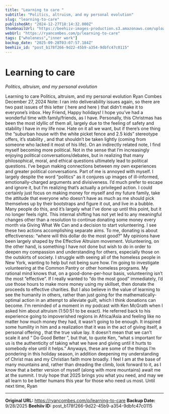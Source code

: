 ```yaml
---
title: "Learning to care "
subtitle: "Politics, altruism, and my personal evolution"
slug: "learning-to-care"
publishedAt: "2024-12-27T18:14:32.000Z"
thumbnailUrl: "https://beehiiv-images-production.s3.amazonaws.com/uploads/asset/file/299e7be6-3554-4fc7-a0ad-8ecb20edd6d4/3F4BC1CE-7FBB-4108-8E44-F91F977BCAB0.jpg?t=1735323245"
webUrl: "https://ryancombes.com/p/learning-to-care"
tags: ["wholeness","inner work"]
backup_date: "2025-09-28T03:07:57.184Z"
beehiiv_id: "post_b178f266-9d22-45b9-a354-9dbfc47c0115"
---
```


# Learning to care 

*Politics, altruism, and my personal evolution*



Learning to care Politics, altruism, and my personal evolution Ryan Combes December 27, 2024 Note: I ran into deliverability issues again, so there are two past issues of this letter ( here and here ) that didn’t make it to everyone’s inbox. Hey Friend, Happy holidays! I hope you’ve had a wonderful time with family/friends, as I have. Personally, this Christmas has been the most idyllic of them all, largely due to the feeling of safety and stability I have in my life now. Hate on it all we want, but if there’s one thing the “suburban house with the white picket fence and 2.5 kids” stereotype offers, it’s stability , and that shouldn’t be taken lightly (coming from someone who lacked it most of his life). On an indirectly related note, I find myself becoming more political. Not in the sense that I’m increasingly enjoying political conversations/debates, but in realizing that many philosophical, moral, and ethical questions ultimately lead to political questions. I’ve begun making connections between my own experiences and greater political conversations. Part of me is annoyed with myself. I largely despite the word “politics” as it conjures up images of ill-informed, emotionally-charged arguments and divisiveness. I’d much prefer to escape and ignore it, but I’m realizing that’s actually a privileged action. I could certainly just focus on making money for myself and my future family, take the attitude that everyone who doesn’t have as much as me should pick themselves up by their bootstraps and figure it out, and live in a bubble. Many people do this, and it’s largely what I’ve done up until this point, but it no longer feels right. This internal shifting has not yet led to any meaningful changes other than a resolution to continue donating some money every month via Giving What We Can and a decision to start volunteering. I see these two actions accomplishing separate aims. To me, donating is about effectiveness: “where will this dollar do the most good?” My opinions have been largely shaped by the Effective Altruism movement. Volunteering, on the other hand, is something I have not done but wish to do in order to deepen my compassion and understanding for others, especially those on the outskirts of society. I struggle with seeing all of the homeless people in New York, wanting to help but not being sure how. I’m going to investigate volunteering at the Common Pantry or other homeless programs. My rational mind knows that, on a good-done-per-hour basis, volunteering isn’t the most ”effective”. If I really wanted to “do the most good” immediately, I’d use those hours to make more money using my skillset, then donate the proceeds to effective charities. But I also believe in the value of learning to see the humanity in others, rather than just going for the mathematically-optimal action in an attempt to alleviate guilt, which I think donations can become. I’m reminded of a moment in my podcast with Ken McGrath when I asked him about altruism (1:50:51 to be exact). He referred back to his experience going to impoverished regions in Africa/Asia and feeling like no matter how much money they had, it wasn’t going to be enough. It inspired some humility in him and a realization that it was in the act of giving itself, a personal offering , that the true value lay. It doesn’t mean that we can’t scale it and “ Do Good Better ”, but that, to quote Ken, “what s important for us is the authenticity of taking what we have and giving until it hurts to somebody else until it helps.” Anyways, these are some of the things I’m pondering in this holiday season, in addition deepening my understanding of Christ mas and my Christian faith more broadly. I feel I am at the base of many mountains and, rather than dreading the climb, look forward to it, as I know that a better version of myself (along with more mountains) await me at the summit. I truly hope that 2025 brings you what you need, and may we all learn to be better humans this year for those who need us most. Until next time, Ryan

---

**Original URL:** https://ryancombes.com/p/learning-to-care
**Backup Date:** 9/28/2025
**Beehiiv ID:** post_b178f266-9d22-45b9-a354-9dbfc47c0115
